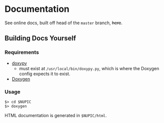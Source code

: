 # Documentation

See online docs, built off head of the `master` branch, ~~here~~.

## Building Docs Yourself

### Requirements

- [doxypy](http://code.foosel.org/doxypy)
  - must exist at `/usr/local/bin/doxypy.py`, which is where the Doxygen config expects it to exist.
- [Doxygen](www.doxygen.org)

### Usage

    $> cd $NUPIC
    $> doxygen

HTML documentation is generated in `$NUPIC/html`.